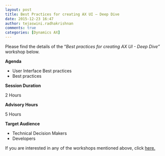 ```yaml
---
layout: post
title: Best Practices for creating AX UI – Deep Dive
date: 2015-12-23 16:47
author: tejaswini.radhakrishnan
comments: true
categories: [Dynamics AX]
---
```

Please find the details of the “<em>Best practices for creating AX UI - Deep Dive”</em> workshop below.

<strong>Agenda</strong>
<ul>
	<li>User Interface Best practices</li>
	<li>Best practices</li>
</ul>
<strong>Session Duration</strong>

2 Hours

<strong>Advisory Hours</strong>

5 Hours

<strong>Target Audience</strong>
<ul>
	<li>Technical Decision Makers</li>
	<li>Developers</li>
</ul>
If you are interested in any of the workshops mentioned above, click <a href="mailto:blog_ptsdynamics@microsoft.com?Subject=Dynamics%20AX%20Workshops%20-%20Registration&amp;Body=PLEASE%20FILL%20IN%20THE%20FOLLOWING%20DETAILS%0A%0AName%3A%0ACompany%20Name%3A%0APartner%20ID%3A%0AContact%20number%3A%0AEmail%20ID%3A%0AProducts%20interested%20in%3A%0ASessions%20interested%20in%3A">here.</a>

&nbsp;
